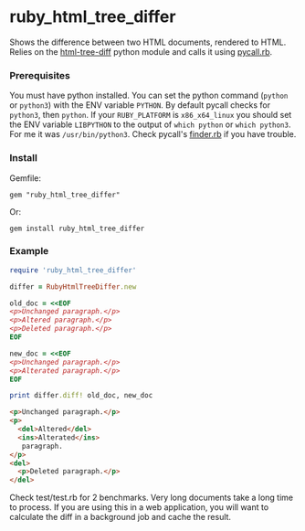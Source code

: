 # ruby_html_tree_differ

Shows the difference between two HTML documents, rendered to HTML. Relies on the [html-tree-diff](https://github.com/christian-oudard/htmltreediff/) python module and calls it using [pycall.rb](https://github.com/mrkn/pycall.rb).

### Prerequisites

You must have python installed. You can set the python command (`python` or `python3`) with the ENV variable `PYTHON`. By default pycall checks for `python3`, then `python`. If your `RUBY_PLATFORM` is `x86_x64_linux` you should set the ENV variable `LIBPYTHON` to the output of `which python` or `which python3`. For me it was `/usr/bin/python3`. Check pycall's [finder.rb](https://github.com/mrkn/pycall.rb/blob/master/lib/pycall/libpython/finder.rb) if you have trouble.

### Install

Gemfile:
```
gem "ruby_html_tree_differ"
```

Or:
```
gem install ruby_html_tree_differ
```

### Example

```ruby
require 'ruby_html_tree_differ'

differ = RubyHtmlTreeDiffer.new

old_doc = <<EOF
<p>Unchanged paragraph.</p>
<p>Altered paragraph.</p>
<p>Deleted paragraph.</p>
EOF

new_doc = <<EOF
<p>Unchanged paragraph.</p>
<p>Alterated paragraph.</p>
EOF

print differ.diff! old_doc, new_doc
```

```html
<p>Unchanged paragraph.</p>
<p>
  <del>Altered</del>
  <ins>Alterated</ins>
   paragraph.
</p>
<del>
  <p>Deleted paragraph.</p>
</del>
```

Check test/test.rb for 2 benchmarks. Very long documents take a long time to process. If you are using this in a web application, you will want to calculate the diff in a background job and cache the result.

